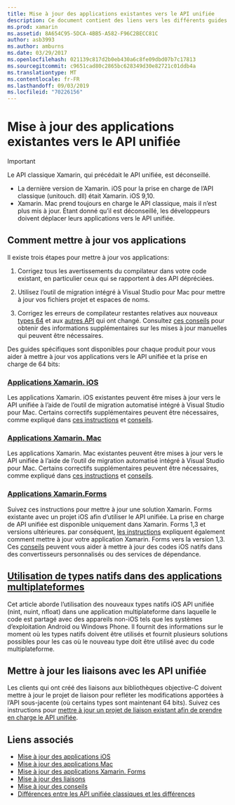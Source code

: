 ```yaml
---
title: Mise à jour des applications existantes vers le API unifiée
description: Ce document contient des liens vers les différents guides qui décrivent comment mettre à jour des applications Xamarin vers l’API unifiée. Il aborde les applications Xamarin. iOS, les applications Xamarin. Mac. Applications Xamarin. Forms, types natifs dans les applications multiplateforme et projets de liaison.
ms.prod: xamarin
ms.assetid: 8A654C95-5DCA-4BB5-A582-F96C2BECC81C
author: asb3993
ms.author: amburns
ms.date: 03/29/2017
ms.openlocfilehash: 021139c817d2b0eb430a6c8fe09dbd07b7c17813
ms.sourcegitcommit: c9651cad80c2865bc628349d30e82721c01ddb4a
ms.translationtype: MT
ms.contentlocale: fr-FR
ms.lasthandoff: 09/03/2019
ms.locfileid: "70226156"
---
```

# <a name="updating-existing-apps-to-the-unified-api"></a>Mise à jour des applications existantes vers le API unifiée

> [!IMPORTANT]
> Le API classique Xamarin, qui précédait le API unifiée, est déconseillé.
> - La dernière version de Xamarin. iOS pour la prise en charge de l’API classique (unitouch. dll) était Xamarin. iOS 9,10.
> - Xamarin. Mac prend toujours en charge le API classique, mais il n’est plus mis à jour. Étant donné qu’il est déconseillé, les développeurs doivent déplacer leurs applications vers le API unifiée.

## <a name="how-to-update-your-apps"></a>Comment mettre à jour vos applications

Il existe trois étapes pour mettre à jour vos applications:

1. Corrigez tous les avertissements du compilateur dans votre code existant, en particulier ceux qui se rapportent à des API dépréciées.

2. Utilisez l’outil de migration intégré à Visual Studio pour Mac pour mettre à jour vos fichiers projet et espaces de noms.

3. Corrigez les erreurs de compilateur restantes relatives aux nouveaux [types 64](~/cross-platform/macios/nativetypes.md) et aux [autres API](~/cross-platform/macios/unified/overview.md#deprecated-typos) qui ont changé. Consultez [ces conseils](~/cross-platform/macios/unified/updating-tips.md) pour obtenir des informations supplémentaires sur les mises à jour manuelles qui peuvent être nécessaires.

Des guides spécifiques sont disponibles pour chaque produit pour vous aider à mettre à jour vos applications vers le API unifiée et la prise en charge de 64 bits:

### <a name="xamarinios-appscross-platformmaciosunifiedupdating-ios-appsmd"></a>[Applications Xamarin. iOS](~/cross-platform/macios/unified/updating-ios-apps.md)

Les applications Xamarin. iOS existantes peuvent être mises à jour vers le API unifiée à l’aide de l’outil de migration automatisé intégré à Visual Studio pour Mac. Certains correctifs supplémentaires peuvent être nécessaires, comme expliqué dans [ces instructions](~/cross-platform/macios/unified/updating-ios-apps.md) et [conseils](~/cross-platform/macios/unified/updating-tips.md).

### <a name="xamarinmac-appscross-platformmaciosunifiedupdating-mac-appsmd"></a>[Applications Xamarin. Mac](~/cross-platform/macios/unified/updating-mac-apps.md)

Les applications Xamarin. Mac existantes peuvent être mises à jour vers le API unifiée à l’aide de l’outil de migration automatisé intégré à Visual Studio pour Mac. Certains correctifs supplémentaires peuvent être nécessaires, comme expliqué dans [ces instructions](~/cross-platform/macios/unified/updating-mac-apps.md) et [conseils](~/cross-platform/macios/unified/updating-tips.md).

### <a name="xamarinforms-appscross-platformmaciosunifiedupdating-xamarin-forms-appsmd"></a>[Applications Xamarin.Forms](~/cross-platform/macios/unified/updating-xamarin-forms-apps.md)

Suivez ces instructions pour mettre à jour une solution Xamarin. Forms existante avec un projet iOS afin d’utiliser le API unifiée. La prise en charge de API unifiée est disponible uniquement dans Xamarin. Forms 1,3 et versions ultérieures. par conséquent, [les instructions](~/cross-platform/macios/unified/updating-xamarin-forms-apps.md) expliquent également comment mettre à jour votre application Xamarin. Forms vers la version 1,3. Ces [conseils](~/cross-platform/macios/unified/updating-tips.md) peuvent vous aider à mettre à jour des codes iOS natifs dans des convertisseurs personnalisés ou des services de dépendance.

## <a name="working-with-native-types-in-cross-platform-appscross-platformmaciosnativetypesmd"></a>[Utilisation de types natifs dans des applications multiplateformes](~/cross-platform/macios/nativetypes.md)

Cet article aborde l’utilisation des nouveaux types natifs iOS API unifiée (nint, nuint, nfloat) dans une application multiplateforme dans laquelle le code est partagé avec des appareils non-iOS tels que les systèmes d’exploitation Android ou Windows Phone. Il fournit des informations sur le moment où les types natifs doivent être utilisés et fournit plusieurs solutions possibles pour les cas où le nouveau type doit être utilisé avec du code multiplateforme.

## <a name="update-bindings-to-the-unified-api"></a>Mettre à jour les liaisons avec les API unifiée

Les clients qui ont créé des liaisons aux bibliothèques objective-C doivent mettre à jour le projet de liaison pour refléter les modifications apportées à l’API sous-jacente (où certains types sont maintenant 64 bits).
Suivez ces instructions pour [mettre à jour un projet de liaison existant afin de prendre en charge le API unifiée](~/cross-platform/macios/unified/update-binding.md).

## <a name="related-links"></a>Liens associés

- [Mise à jour des applications iOS](~/cross-platform/macios/unified/updating-ios-apps.md)
- [Mise à jour des applications Mac](~/cross-platform/macios/unified/updating-mac-apps.md)
- [Mise à jour des applications Xamarin. Forms](~/cross-platform/macios/unified/updating-xamarin-forms-apps.md)
- [Mise à jour des liaisons](~/cross-platform/macios/unified/update-binding.md)
- [Mise à jour des conseils](~/cross-platform/macios/unified/updating-tips.md)
- [Différences entre les API unifiée classiques et les différences](https://github.com/xamarin/release-notes-archive/blob/master/release-notes/ios/api_changes/classic-vs-unified-8.6.0/index.md)
